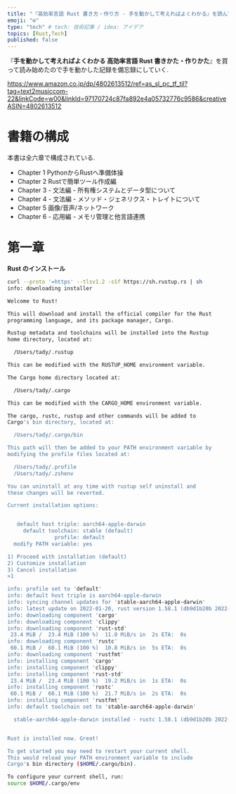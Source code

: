 ```yaml
---
title: "『高効率言語 Rust 書き方・作り方 - 手を動かして考えればよくわかる』を読んで学んだこと(第一章)"
emoji: "⚙️"
type: "tech" # tech: 技術記事 / idea: アイデア
topics: [Rust,Tech]
published: false
---
```

『**手を動かして考えればよくわかる 高効率言語 Rust 書きかた・作りかた**』を買って読み始めたので手を動かした記録を備忘録にしていく.

https://www.amazon.co.jp/dp/4802613512/ref=as_sl_pc_tf_til?tag=text2musiccom-22&linkCode=w00&linkId=97170724c87fa892e4a05732776c9586&creativeASIN=4802613512

# 書籍の構成
本書は全六章で構成されている.

* Chapter 1 PythonからRustへ準備体操
* Chapter 2 Rustで簡単ツール作成編
* Chapter 3 - 文法編 - 所有権システムとデータ型について
* Chapter 4 - 文法編 - メソッド・ジェネリクス・トレイトについて
* Chapter 5 画像/音声/ネットワーク
* Chapter 6 - 応用編 - メモリ管理と他言語連携

# 第一章

**Rust のインストール**

```sh
curl --proto '=https' --tlsv1.2 -sSf https://sh.rustup.rs | sh
info: downloading installer

Welcome to Rust!

This will download and install the official compiler for the Rust
programming language, and its package manager, Cargo.

Rustup metadata and toolchains will be installed into the Rustup
home directory, located at:

  /Users/tady/.rustup

This can be modified with the RUSTUP_HOME environment variable.

The Cargo home directory located at:

  /Users/tady/.cargo

This can be modified with the CARGO_HOME environment variable.

The cargo, rustc, rustup and other commands will be added to
Cargo's bin directory, located at:

  /Users/tady/.cargo/bin

This path will then be added to your PATH environment variable by
modifying the profile files located at:

  /Users/tady/.profile
  /Users/tady/.zshenv

You can uninstall at any time with rustup self uninstall and
these changes will be reverted.

Current installation options:


   default host triple: aarch64-apple-darwin
     default toolchain: stable (default)
               profile: default
  modify PATH variable: yes

1) Proceed with installation (default)
2) Customize installation
3) Cancel installation
>1

info: profile set to 'default'
info: default host triple is aarch64-apple-darwin
info: syncing channel updates for 'stable-aarch64-apple-darwin'
info: latest update on 2022-01-20, rust version 1.58.1 (db9d1b20b 2022-01-20)
info: downloading component 'cargo'
info: downloading component 'clippy'
info: downloading component 'rust-std'
 23.4 MiB /  23.4 MiB (100 %)  11.0 MiB/s in  2s ETA:  0s
info: downloading component 'rustc'
 60.1 MiB /  60.1 MiB (100 %)  10.8 MiB/s in  5s ETA:  0s
info: downloading component 'rustfmt'
info: installing component 'cargo'
info: installing component 'clippy'
info: installing component 'rust-std'
 23.4 MiB /  23.4 MiB (100 %)  19.2 MiB/s in  1s ETA:  0s
info: installing component 'rustc'
 60.1 MiB /  60.1 MiB (100 %)  21.7 MiB/s in  2s ETA:  0s
info: installing component 'rustfmt'
info: default toolchain set to 'stable-aarch64-apple-darwin'

  stable-aarch64-apple-darwin installed - rustc 1.58.1 (db9d1b20b 2022-01-20)


Rust is installed now. Great!

To get started you may need to restart your current shell.
This would reload your PATH environment variable to include
Cargo's bin directory ($HOME/.cargo/bin).

To configure your current shell, run:
source $HOME/.cargo/env
```